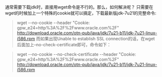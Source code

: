 通常需要下载jdk时，直接用wget命令是不行的。那么，如何解决呢？
只需要在wget的时候加上一个特殊的cookie就可以搞定，下载最新版jdk-7u21的完整命令:

>wget --no-cookie --header "Cookie: gpw_e24=http%3A%2F%2Fwww.oracle.com%2F" http://download.oracle.com/otn-pub/java/jdk/7u21-b11/jdk-7u21-linux-i586.rpm
而如果出现Unable to establish SSL connection的话，在wget后面加上–no-check-certificate即可，命令如下：

>wget --no-cookie --no-check-certificate --header "Cookie: gpw_e24=http%3A%2F%2Fwww.oracle.com%2F" http://download.oracle.com/otn-pub/java/jdk/7u21-b11/jdk-7u21-linux-i586.rpm
